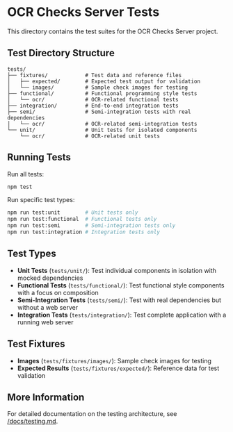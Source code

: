 # OCR Checks Server Tests

This directory contains the test suites for the OCR Checks Server project.

## Test Directory Structure

```
tests/
├── fixtures/            # Test data and reference files
│   ├── expected/        # Expected test output for validation
│   └── images/          # Sample check images for testing
├── functional/          # Functional programming style tests
│   └── ocr/             # OCR-related functional tests
├── integration/         # End-to-end integration tests
├── semi/                # Semi-integration tests with real dependencies
│   └── ocr/             # OCR-related semi-integration tests
└── unit/                # Unit tests for isolated components
    └── ocr/             # OCR-related unit tests
```

## Running Tests

Run all tests:
```bash
npm test
```

Run specific test types:
```bash
npm run test:unit        # Unit tests only
npm run test:functional  # Functional tests only 
npm run test:semi        # Semi-integration tests only
npm run test:integration # Integration tests only
```

## Test Types

- **Unit Tests** (`tests/unit/`): Test individual components in isolation with mocked dependencies
- **Functional Tests** (`tests/functional/`): Test functional style components with a focus on composition
- **Semi-Integration Tests** (`tests/semi/`): Test with real dependencies but without a web server
- **Integration Tests** (`tests/integration/`): Test complete application with a running web server

## Test Fixtures

- **Images** (`tests/fixtures/images/`): Sample check images for testing
- **Expected Results** (`tests/fixtures/expected/`): Reference data for test validation

## More Information

For detailed documentation on the testing architecture, see [/docs/testing.md](/docs/testing.md).